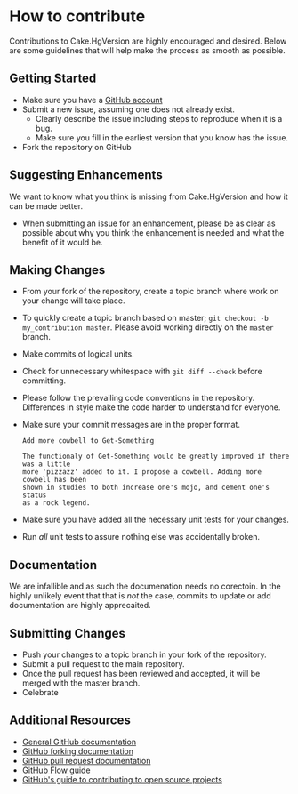 # How to contribute

Contributions to Cake.HgVersion are highly encouraged and desired. Below are some guidelines that will help make the process as smooth as possible.

## Getting Started

* Make sure you have a [GitHub account](https://github.com/signup/free)
* Submit a new issue, assuming one does not already exist.
  * Clearly describe the issue including steps to reproduce when it is a bug.
  * Make sure you fill in the earliest version that you know has the issue.
* Fork the repository on GitHub

## Suggesting Enhancements

We want to know what you think is missing from Cake.HgVersion and how it can be made better.

* When submitting an issue for an enhancement, please be as clear as possible about why you think the enhancement is needed and what the benefit of
it would be.

## Making Changes

* From your fork of the repository, create a topic branch where work on your change will take place.
* To quickly create a topic branch based on master; `git checkout -b my_contribution master`. Please avoid working directly on the `master` branch.
* Make commits of logical units.
* Check for unnecessary whitespace with `git diff --check` before committing.
* Please follow the prevailing code conventions in the repository. Differences in style make the code harder to understand for everyone.
* Make sure your commit messages are in the proper format.  
  ````text
  Add more cowbell to Get-Something

  The functionaly of Get-Something would be greatly improved if there was a little
  more 'pizzazz' added to it. I propose a cowbell. Adding more cowbell has been
  shown in studies to both increase one's mojo, and cement one's status
  as a rock legend.
  ````

* Make sure you have added all the necessary unit tests for your changes.
* Run _all_ unit tests to assure nothing else was accidentally broken.

## Documentation

We are infallible and as such the documenation needs no corectoin. In the highly
unlikely event that that is _not_ the case, commits to update or add documentation
are highly apprecaited.

## Submitting Changes

* Push your changes to a topic branch in your fork of the repository.
* Submit a pull request to the main repository.
* Once the pull request has been reviewed and accepted, it will be merged with the master branch.
* Celebrate

## Additional Resources

* [General GitHub documentation](https://help.github.com/)
* [GitHub forking documentation](https://guides.github.com/activities/forking/)
* [GitHub pull request documentation](https://help.github.com/send-pull-requests/)
* [GitHub Flow guide](https://guides.github.com/introduction/flow/)
* [GitHub's guide to contributing to open source projects](https://guides.github.com/activities/contributing-to-open-source/)
